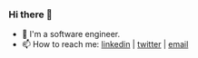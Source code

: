 ### Hi there 👋


- 🌱 I'm a software engineer.
- 📫 How to reach me: [linkedin](https://linkedin.com/in/nana-adjei-manu) | [twitter](https://twitter.com/nmanu__) | [email](mailto:n.k.a.manu06@gmail.com)


<!--
**claeusdev/claeusdev** is a ✨ _special_ ✨ repository because its `README.md` (this file) appears on your GitHub profile.

Here are some ideas to get you started:

- 🔭 I’m currently working on ...
- 🌱 I’m currently learning ...
- 👯 I’m looking to collaborate on ...
- 🤔 I’m looking for help with ...
- 💬 Ask me about ...
- 📫 How to reach me: ...
- 😄 Pronouns: ...
- ⚡ Fun fact: ...
-->
